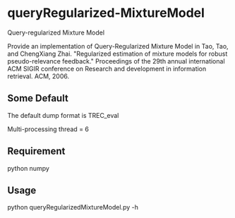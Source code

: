 queryRegularized-MixtureModel
=============================

Query-regularized Mixture Model

Provide an implementation of Query-Regularized Mixture Model in Tao, Tao, and ChengXiang Zhai. "Regularized estimation of mixture models for robust pseudo-relevance feedback." Proceedings of the 29th annual international ACM SIGIR conference on Research and development in information retrieval. ACM, 2006.


Some Default
------------------
The default dump format is TREC\_eval

Multi-processing thread = 6


Requirement
------------------
python numpy

Usage
-------
python queryRegularizedMixtureModel.py -h

